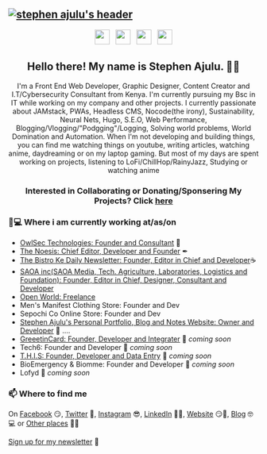 ## [![stephen ajulu's header](https://github.com/stephenajulu/stephenajulu/blob/master/images/edited%20header.png)](https://stephenajulu.com)

<p align='center'>
<a href="https://dev.to/stephenajulu"><img height="30" src="https://github.com/stephenajulu/WaylonWalker/blob/main/icon/dev.png?raw=true"></a>&nbsp;&nbsp;
<a href="https://twitter.com/stephenajulu"><img height="30" src="https://github.com/stephenajulu/WaylonWalker/blob/main/icon/twitter.png?raw=true"></a>&nbsp;&nbsp;
<a href="https://instagram.com/stephenajulu"><img height="30" src="https://github.com/stephenajulu/WaylonWalker/blob/main/icon/instagram.jpg?raw=true"></a>&nbsp;&nbsp;
<a href="https://www.linkedin.com/in/stephenajulu/"><img height="30" src="https://github.com/stephenajulu/WaylonWalker/blob/main/icon/linkedin.png?raw=true"></a>
</p>

<h2 align="center">Hello there! My name is Stephen Ajulu. 👋🤓</h2>
<p align="center">I'm a Front End Web Developer, Graphic Designer, Content Creator and I.T/Cybersecurity Consultant from Kenya.
I'm currently pursuing my Bsc in IT while working on my company and other projects.
I currently passionate about JAMstack, PWAs, Headless CMS, Nocode(the irony), Sustainability, Neural Nets, Hugo, S.E.O, Web Performance, Blogging/Vlogging/"Podgging"/Logging, Solving world problems, World Domination and Automation.
When I'm not developing and building things, you can find me watching things on youtube, writing articles, watching anime, daydreaming or on my laptop gaming. But most of my days are spent working on projects, listening to LoFi/ChillHop/RainyJazz, Studying or watching anime</p>

<h3 align="center"> Interested in Collaborating or Donating/Sponsering My Projects? Click <a href="https://github.com/stephenajulu/stephenajulu/blob/master/PROJECTS.md">here</a> </h3>

### 💼💻 Where i am currently working at/as/on
- [OwlSec Technologies: Founder and Consultant](https://owlsectechnologies.co.ke) 💼 
- [The Noesis: Chief Editor, Developer and Founder](https://thenoesis11.netlify.com) ✒
- [The Bistro Ke Daily Newsletter: Founder, Editor in Chief and Developer](https://thebistronewsletter.netlify.app)☕
- [SAOA inc(SAOA Media, Tech. Agriculture, Laboratories, Logistics and Foundation): Founder, Editor in Chief, Designer, Consultant and Developer](https://saoainc.netlify.app)
- [Open World: Freelance](https://stephenajulu.com)
- Men's Manifest Clothing Store: Founder and Dev
- Sepochi Co Online Store: Founder and Dev
- [Stephen Ajulu's Personal Portfolio, Blog and Notes Website: Owner and Developer](https://stephenajulu.com)  🚀 ....
- [GreeetinCard: Founder, Developer and Integrater](https://greeetincard.carrd.co)  🚀 *coming soon*
- Tech6: Founder and Developer  🚀 *coming soon*
- [T.H.I.S: Founder, Developer and Data Entry](https://this1.netlify.app)  🚀 *coming soon*
- BioEmergency & Biomme: Founder and Developer  🚀 *coming soon*
- Lofyd  🚀 *coming soon*

### 📫 Where to find me
On [Facebook](https://facebook.com/stephenajulu) 😏, [Twitter](https://twitter.com/stephenajulu) 🐤, [Instagram](https://instagram.com/stephenajulu) 😎, [LinkedIn](https://linkedin.com/in/stephenajulu) 👨💼, [Website](https://stephenajulu.com) 😏🔗, [Blog](https://stephenajulu.com/blog) 🤓💻 or [Other places](https://stephenajulu.com/bio) 🔗🔗 

[Sign up for my newsletter](https://ajulusthoughts.substack.com) 💌
